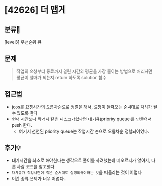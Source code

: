 # [42626] 더 맵게

## 분류💁

[level3] 우선순위 큐

## 문제

> 작업의 요청부터 종료까지 걸린 시간의 평균을 가장 줄이는 방법으로 처리하면 평균이 얼마가 되는지 return 하도록 solution 함수

## 접근법
- jobs를 요청시간의 오름차순으로 정렬을 해서, 요청이 들어오는 순서대로 처리가 될 수 있도록 한다
- 현재 시간보다 작거나 같은 디스크가있다면 대기큐(priority queue)를 만들어서 push 한다.
    - 여기서 선언된 priority queue는 작업시간 순으로 오름차순 정렬되어있다.


## 후기💡
- 대기시간을 최소로 해야한다는 생각으로 풀이를 하려했는데 떠오르지가 않아서, 다른 사람 코드를 참고했다
- `대기큐가 작업시간이 작은 순서대로 실행되어야하는 것`을 떠올리는 것이 어렵다
- 이런 종류 문제가 너무 어렵다.. 